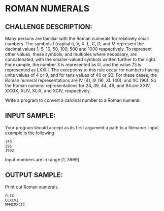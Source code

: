 ROMAN NUMERALS
==============

CHALLENGE DESCRIPTION:
----------------------

Many persons are familiar with the Roman numerals for relatively small numbers. The symbols I (capital i), V, X, L, C, D, and M represent the decimal values 1, 5, 10, 50, 100, 500 and 1000 respectively. To represent other values, these symbols, and multiples where necessary, are concatenated, with the smaller-valued symbols written further to the right. For example, the number 3 is represented as III, and the value 73 is represented as LXXIII. The exceptions to this rule occur for numbers having units values of 4 or 9, and for tens values of 40 or 90. For these cases, the Roman numeral representations are IV (4), IX (9), XL (40), and XC (90). So the Roman numeral representations for 24, 39, 44, 49, and 94 are XXIV, XXXIX, XLIV, XLIX, and XCIV, respectively. 

Write a program to convert a cardinal number to a Roman numeral.

INPUT SAMPLE:
-------------

Your program should accept as its first argument a path to a filename. Input example is the following

	159
	296
	3992
Input numbers are in range [1, 3999]

OUTPUT SAMPLE:
--------------

Print out Roman numerals.

	CLIX
	CCXCVI
	MMMCMXCII